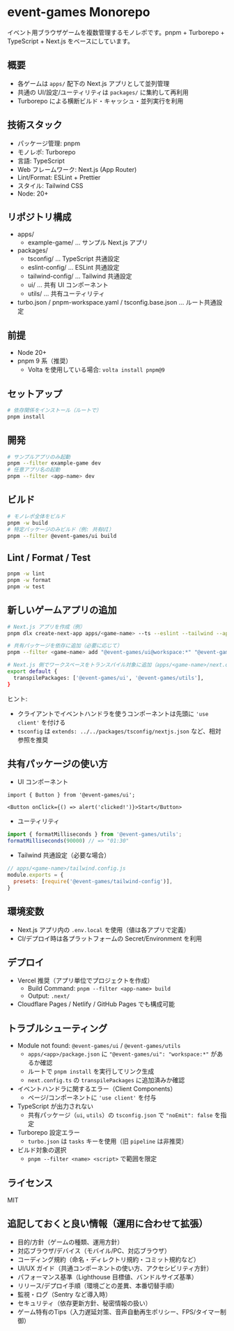 # event-games Monorepo

イベント用ブラウザゲームを複数管理するモノレポです。pnpm + Turborepo + TypeScript + Next.js をベースにしています。

## 概要
- 各ゲームは `apps/` 配下の Next.js アプリとして並列管理
- 共通の UI/設定/ユーティリティは `packages/` に集約して再利用
- Turborepo による横断ビルド・キャッシュ・並列実行を利用

## 技術スタック
- パッケージ管理: pnpm
- モノレポ: Turborepo
- 言語: TypeScript
- Web フレームワーク: Next.js (App Router)
- Lint/Format: ESLint + Prettier
- スタイル: Tailwind CSS
- Node: 20+

## リポジトリ構成
- apps/
  - example-game/ … サンプル Next.js アプリ
- packages/
  - tsconfig/ … TypeScript 共通設定
  - eslint-config/ … ESLint 共通設定
  - tailwind-config/ … Tailwind 共通設定
  - ui/ … 共有 UI コンポーネント
  - utils/ … 共有ユーティリティ
- turbo.json / pnpm-workspace.yaml / tsconfig.base.json … ルート共通設定

## 前提
- Node 20+
- pnpm 9 系（推奨）
  - Volta を使用している場合: `volta install pnpm@9`

## セットアップ
```bash
# 依存関係をインストール（ルートで）
pnpm install
```

## 開発
```bash
# サンプルアプリのみ起動
pnpm --filter example-game dev
# 任意アプリ名の起動
pnpm --filter <app-name> dev
```

## ビルド
```bash
# モノレポ全体をビルド
pnpm -w build
# 特定パッケージのみビルド（例: 共有UI）
pnpm --filter @event-games/ui build
```

## Lint / Format / Test
```bash
pnpm -w lint
pnpm -w format
pnpm -w test
```

## 新しいゲームアプリの追加
```bash
# Next.js アプリを作成（例）
pnpm dlx create-next-app apps/<game-name> --ts --eslint --tailwind --app --use-pnpm --import-alias "@/*"

# 共有パッケージを依存に追加（必要に応じて）
pnpm --filter <game-name> add "@event-games/ui@workspace:*" "@event-games/utils@workspace:*"

# Next.js 側でワークスペースをトランスパイル対象に追加（apps/<game-name>/next.config.ts）
export default {
  transpilePackages: ['@event-games/ui', '@event-games/utils'],
}
```

ヒント:
- クライアントでイベントハンドラを使うコンポーネントは先頭に `'use client'` を付ける
- `tsconfig` は `extends: ../../packages/tsconfig/nextjs.json` など、相対参照を推奨

## 共有パッケージの使い方
- UI コンポーネント
```tsx
import { Button } from '@event-games/ui';

<Button onClick={() => alert('clicked!')}>Start</Button>
```

- ユーティリティ
```ts
import { formatMilliseconds } from '@event-games/utils';
formatMilliseconds(90000) // => "01:30"
```

- Tailwind 共通設定（必要な場合）
```js
// apps/<game-name>/tailwind.config.js
module.exports = {
  presets: [require('@event-games/tailwind-config')],
}
```

## 環境変数
- Next.js アプリ内の `.env.local` を使用（値は各アプリで定義）
- CI/デプロイ時は各プラットフォームの Secret/Environment を利用

## デプロイ
- Vercel 推奨（アプリ単位でプロジェクトを作成）
  - Build Command: `pnpm --filter <app-name> build`
  - Output: `.next/`
- Cloudflare Pages / Netlify / GitHub Pages でも構成可能

## トラブルシューティング
- Module not found: `@event-games/ui` / `@event-games/utils`
  - `apps/<app>/package.json` に `"@event-games/ui": "workspace:*"` があるか確認
  - ルートで `pnpm install` を実行してリンク生成
  - `next.config.ts` の `transpilePackages` に追加済みか確認
- イベントハンドラに関するエラー（Client Components）
  - ページ/コンポーネントに `'use client'` を付与
- TypeScript が出力されない
  - 共有パッケージ（`ui`, `utils`）の `tsconfig.json` で `"noEmit": false` を指定
- Turborepo 設定エラー
  - `turbo.json` は `tasks` キーを使用（旧 `pipeline` は非推奨）
- ビルド対象の選択
  - `pnpm --filter <name> <script>` で範囲を限定

## ライセンス
MIT

## 追記しておくと良い情報（運用に合わせて拡張）
- 目的/方針（ゲームの種類、運用方針）
- 対応ブラウザ/デバイス（モバイル/PC、対応ブラウザ）
- コーディング規約（命名・ディレクトリ規約・コミット規約など）
- UI/UX ガイド（共通コンポーネントの使い方、アクセシビリティ方針）
- パフォーマンス基準（Lighthouse 目標値、バンドルサイズ基準）
- リリース/デプロイ手順（環境ごとの差異、本番切替手順）
- 監視・ログ（Sentry など導入時）
- セキュリティ（依存更新方針、秘密情報の扱い）
- ゲーム特有のTips（入力遅延対策、音声自動再生ポリシー、FPS/タイマー制御）
